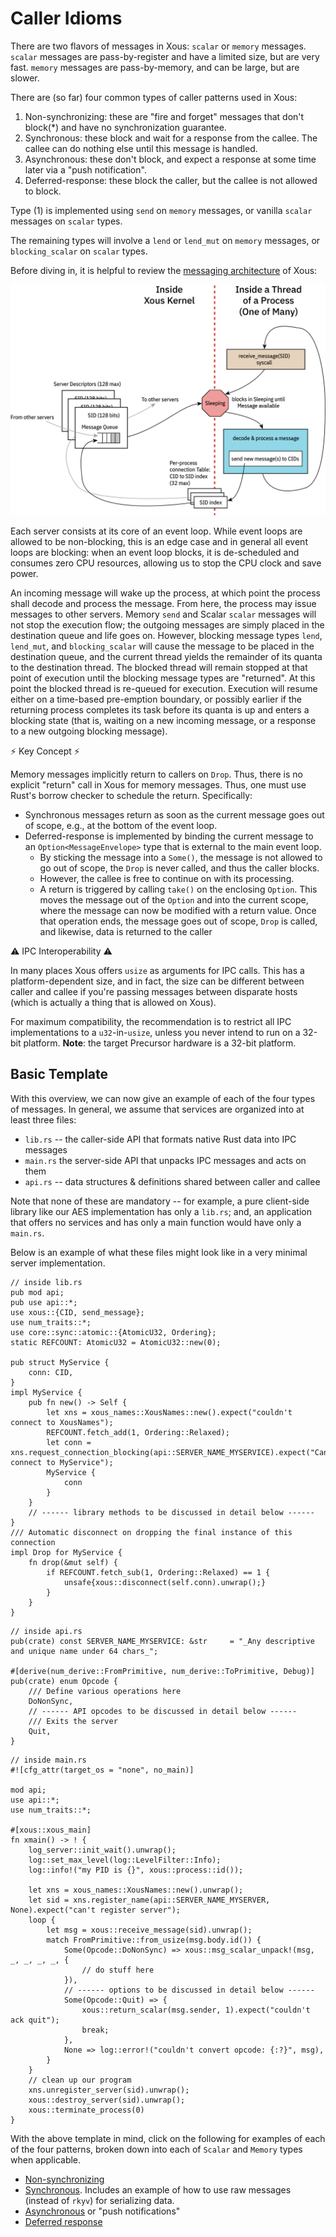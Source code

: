 # Caller Idioms

There are two flavors of messages in Xous: `scalar` or `memory` messages. `scalar` messages are pass-by-register and have a limited size, but are very fast. `memory` messages are pass-by-memory, and can be large, but are slower.

There are (so far) four common types of caller patterns used in Xous:

1. Non-synchronizing: these are "fire and forget" messages that don't block(*) and have no synchronization guarantee.
2. Synchronous: these block and wait for a response from the callee. The callee can do nothing else until this message is handled.
3. Asynchronous: these don't block, and expect a response at some time later via a "push notification".
4. Deferred-response: these block the caller, but the callee is not allowed to block.

Type (1) is implemented using `send` on `memory` messages, or vanilla `scalar` messages on `scalar` types.

The remaining types will involve a `lend` or `lend_mut` on `memory` messages, or `blocking_scalar` on `scalar` types.

Before diving in, it is helpful to review the [messaging architecture](ch07-00-messages.md) of Xous:

![overview of message flow](images/messaging-arch.png)

Each server consists at its core of an event loop. While event loops are allowed to be non-blocking, this is an edge case and in general all event loops are blocking: when an event loop blocks, it is de-scheduled and consumes zero CPU resources, allowing us to stop the CPU clock and save power.

An incoming message will wake up the process, at which point the process shall decode and process the message. From here, the process may issue messages to other servers. Memory `send` and Scalar `scalar` messages will not stop the execution flow; the outgoing messages are simply placed in the destination queue and life goes on. However, blocking message types `lend`, `lend_mut`, and `blocking_scalar` will cause the message to be placed in the destination queue, and the current thread yields the remainder of its quanta to the destination thread. The blocked thread will remain stopped at that point of execution until the blocking message types are "returned". At this point the blocked thread is re-queued for execution. Execution will resume either on a time-based pre-emption boundary, or possibly earlier if the returning process completes its task before its quanta is up and enters a blocking state (that is, waiting on a new incoming message, or a response to a new outgoing blocking message).

⚡ Key Concept ⚡

Memory messages implicitly return to callers on `Drop`. Thus, there is no explicit "return" call in Xous for memory messages. Thus, one must use Rust's borrow checker to schedule the return. Specifically:

- Synchronous messages return as soon as the current message goes out of scope, e.g., at the bottom of the event loop.
- Deferred-response is implemented by binding the current message to an `Option<MessageEnvelope>` type that is external to the main event loop.
   - By sticking the message into a `Some()`, the message is not allowed to go out of scope, the `Drop` is never called, and thus the caller blocks.
   - However, the callee is free to continue on with its processing.
   - A return is triggered by calling `take()` on the enclosing `Option`. This moves the message out of the `Option` and into the current scope, where the message can now be modified with a return value. Once that operation ends, the message goes out of scope, `Drop` is called, and likewise, data is returned to the caller

⚠️ IPC Interoperability ⚠️

In many places Xous offers `usize` as arguments for IPC calls. This has a platform-dependent size, and in fact, the size can be different between caller and callee if you're passing messages between disparate hosts (which is actually a thing that is allowed on Xous).

For maximum compatibility, the recommendation is to restrict all IPC implementations to a `u32`-in-`usize`, unless you never intend to run on a 32-bit platform. **Note**: the target Precursor hardware is a 32-bit platform.

## Basic Template

With this overview, we can now give an example of each of the four types of messages. In general, we assume that services are organized into at least three files:

- `lib.rs` -- the caller-side API that formats native Rust data into IPC messages
- `main.rs` the server-side API that unpacks IPC messages and acts on them
- `api.rs` -- data structures & definitions shared between caller and callee

Note that none of these are mandatory -- for example, a pure client-side library like our AES implementation has only a `lib.rs`; and, an application that offers no services and has only a main function would have only a `main.rs`.

Below is an example of what these files might look like in a very minimal server implementation.

```rust,noplayground,ignore
// inside lib.rs
pub mod api;
pub use api::*;
use xous::{CID, send_message};
use num_traits::*;
use core::sync::atomic::{AtomicU32, Ordering};
static REFCOUNT: AtomicU32 = AtomicU32::new(0);

pub struct MyService {
    conn: CID,
}
impl MyService {
    pub fn new() -> Self {
        let xns = xous_names::XousNames::new().expect("couldn't connect to XousNames");
        REFCOUNT.fetch_add(1, Ordering::Relaxed);
        let conn = xns.request_connection_blocking(api::SERVER_NAME_MYSERVICE).expect("Can't connect to MyService");
        MyService {
            conn
        }
    }
    // ------ library methods to be discussed in detail below ------
}
/// Automatic disconnect on dropping the final instance of this connection
impl Drop for MyService {
    fn drop(&mut self) {
        if REFCOUNT.fetch_sub(1, Ordering::Relaxed) == 1 {
            unsafe{xous::disconnect(self.conn).unwrap();}
        }
    }
}
```

```rust,noplayground,ignore
// inside api.rs
pub(crate) const SERVER_NAME_MYSERVICE: &str     = "_Any descriptive and unique name under 64 chars_";

#[derive(num_derive::FromPrimitive, num_derive::ToPrimitive, Debug)]
pub(crate) enum Opcode {
    /// Define various operations here
    DoNonSync,
    // ------ API opcodes to be discussed in detail below ------
    /// Exits the server
    Quit,
}
```

```rust,noplayground,ignore
// inside main.rs
#![cfg_attr(target_os = "none", no_main)]

mod api;
use api::*;
use num_traits::*;

#[xous::xous_main]
fn xmain() -> ! {
    log_server::init_wait().unwrap();
    log::set_max_level(log::LevelFilter::Info);
    log::info!("my PID is {}", xous::process::id());

    let xns = xous_names::XousNames::new().unwrap();
    let sid = xns.register_name(api::SERVER_NAME_MYSERVER, None).expect("can't register server");
    loop {
        let msg = xous::receive_message(sid).unwrap();
        match FromPrimitive::from_usize(msg.body.id()) {
            Some(Opcode::DoNonSync) => xous::msg_scalar_unpack!(msg, _, _, _, _, {
                // do stuff here
            }),
            // ------ options to be discussed in detail below ------
            Some(Opcode::Quit) => {
                xous::return_scalar(msg.sender, 1).expect("couldn't ack quit");
                break;
            },
            None => log::error!("couldn't convert opcode: {:?}", msg),
        }
    }
    // clean up our program
    xns.unregister_server(sid).unwrap();
    xous::destroy_server(sid).unwrap();
    xous::terminate_process(0)
}

```

With the above template in mind, click on the following for examples of each of the four patterns, broken down into each of `Scalar` and `Memory` types when applicable.

- [Non-synchronizing](ch07-03-nonsynchronizing.md)
- [Synchronous](ch07-04-synchronizing.md). Includes an example of how to use raw messages (instead of `rkyv`) for serializing data.
- [Asynchronous](ch07-05-asynchronous.md) or "push notifications"
- [Deferred response](ch07-06-deferred.md)
